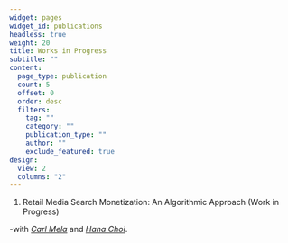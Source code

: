 ```yaml
---
widget: pages
widget_id: publications
headless: true
weight: 20
title: Works in Progress
subtitle: ""
content:
  page_type: publication
  count: 5
  offset: 0
  order: desc
  filters:
    tag: ""
    category: ""
    publication_type: ""
    author: ""
    exclude_featured: true
design:
  view: 2
  columns: "2"
---
```

1. Retail Media Search Monetization: An Algorithmic Approach
  (Work in Progress)

-with *[Carl Mela](https://www.fuqua.duke.edu/faculty/carl-mela)* and *[Hana Choi](https://hanachoi.github.io)*.
